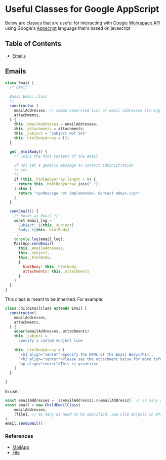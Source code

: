 # Useful Classes for Google AppScript
Below are classes that are useful for interacting with [Google Workspace API](https://developers.google.com/workspace) using Google's [Appscript](https://developers.google.com/apps-script) language that's based on javascript

## Table of Contents

- [Emails](#emails)

## Emails

```javascript
class Email {
  /* Email 
  
  Basic Email class 
  */
  constructor (
    emailAddresses, // comma separated list of email addresses (string)
    attachments,  
  ) {
    this._emailAddresses = emailAddresses;
    this._attachments = attachments;
    this._subject = "Subject Not Set"
    this._htmlBodyArray = [];
  }

  get _htmlBody() {
    /* Joins the html content of the email.
    
    If not set a generic message to contact administration
    is set.
    */
    if (this._htmlBodyArray.length > 0) {
      return this._htmlBodyArray.join(" ");
    } else {
      return "<p>Message not implemented. Contact admin.</p>"
    }
  }

  sendEmail() {
    /* Sends an Email */
    const email_log = `
      Subject: ${this._subject}
      Body: ${this._htmlBody}
    `;
    console.log(email_log);
    MailApp.sendEmail(
      this._emailAddresses,
      this._subject,
      this._htmlBody,
      {
        htmlBody: this._htmlBody,
        attachments: this._attachments
      }
    )
  }
}
```
This class is meant to be inherited. For example:
```javascript
class ChildEmailClass extends Email {
  constructor(
    emailAddresses,
    attachments,
  ) {
    super(emailAddresses, attachments)
    this._subject = `
      Specify a custom Subject line
    `
    this._htmlBodyArray = [
      `<h1 align="center">Specify the HTML of the Email Body</h1>`,
      `<h3 align="center">Please see the attachment below for more information.</h3>`,
      `<p align="center">This is great</p>`
    ]
  }

}
```
In use:
```javascript
const emailAddresses = `${emailAddress1},${emailAddress2}` // as many as needed to be specified
const email = new ChildEmailClass(
    emailAddresses,
    [file], // as many as need to be specified. See File objects in API
)
email.sendEmail()
```

### References

- [MailApp](https://developers.google.com/apps-script/reference/mail/mail-app)
- [File](https://developers.google.com/apps-script/reference/drive/file)

